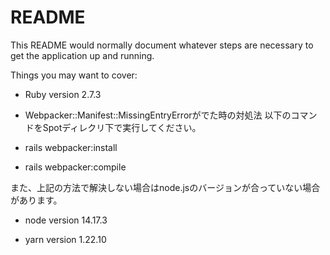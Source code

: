 # README

This README would normally document whatever steps are necessary to get the
application up and running.

Things you may want to cover:

* Ruby version
2.7.3

* Webpacker::Manifest::MissingEntryErrorがでた時の対処法
以下のコマンドをSpotディレクリ下で実行してください。 

* rails webpacker:install
* rails webpacker:compile

また、上記の方法で解決しない場合はnode.jsのバージョンが合っていない場合があります。
* node version
14.17.3

* yarn version
1.22.10

